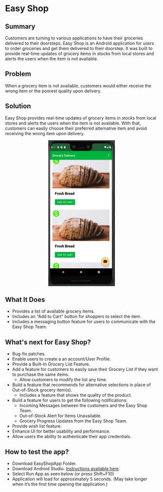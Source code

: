 # Easy Shop

## Summary
Customers are turning to various applications to have their groceries delivered to their doorsteps. Easy Shop is an Android application for users to order groceries and get them delivered to their doorstep. It was built to provide real-time updates of grocery items in stocks from local stores and alerts the users when the item is not available. 

## Problem
When a grocery item is not available, customers would either receive the wrong item or the poorest quality upon delivery. 

## Solution
Easy Shop provides real-time updates of grocery items in stocks from local stores and alerts the users when the item is not available. With that, customers can easily choose their preferred alternative item and avoid receiving the wrong item upon delivery.


<div style="text-align:center"> <img src="/images/groceryApp.png" width="220" height="480"/></div>

## What It Does
- Provides a list of available grocery items.
- Includes an "Add to Cart" button for shoppers to select the item.
- Includes a messaging button feature for users to communicate with the Easy Shop Team. 
	
## What's next for Easy Shop?
- Bug-fix patches.
- Enable users to create a an account/User Profile.
- Provide a Built-In Grocery List Feature.
- Add a feature for customers to easily save their Grocery List if they want to purchase the same items.
	- Allow customers to modify the list any time.
- Build a feature that recommends for alternative selections in place of Out-of-Stock grocery item(s).
	- Includes a feature that shows the quality of the product.
- Build a feature for users to get the following notifications:
	- Incoming Messages between the customers and the Easy Shop Team.
	- Out-of-Stock Alert for Items Unavailable.
	- Grocery Progress Updates from the Easy Shop Team.
- Provide wish list feature.
- Enhance UI for better usability and performance.
- Allow users the ability to authenticate their app credentials.

## How to test the app?
- Download EasyShopApp Folder.
- Download Android Studio. [Instructions available here](https://developer.android.com/studio).
- Select Run App as seen below (or press Shift+F10)
- Application will load for approximately 5 seconds. (May take longer when it’s the first time opening the application.)




